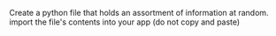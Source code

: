 Create a python file that holds an assortment of information at random.
import the file's contents into your app (do not copy and paste)
